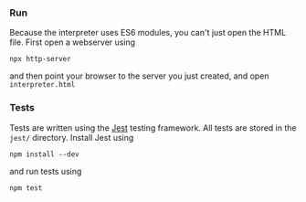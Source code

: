 ### Run

Because the interpreter uses ES6 modules, you can't just open the HTML file. First open a webserver using

	npx http-server

and then point your browser to the server you just created, and open `interpreter.html`

### Tests

Tests are written using the [Jest](https://jestjs.io/) testing framework. All tests are stored in the `jest/` directory. Install Jest using

	npm install --dev

and run tests using

	npm test
